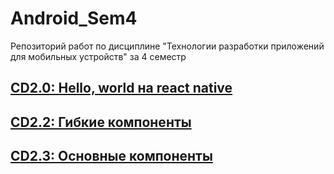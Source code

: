 # Android_Sem4
Репозиторий работ по дисциплине "Технологии разработки приложений для мобильных устройств" за 4 семестр
## [CD2.0: Hello, world на react native](https://github.com/Kompanion8/Android_Sem4/tree/main/Sukholozov_1)
## [CD2.2: Гибкие компоненты](https://github.com/Kompanion8/Android_Sem4/tree/main/Sukholozov_3)
## [CD2.3: Основные компоненты](https://github.com/Kompanion8/Android_Sem4/tree/main/Sukholozov_4)
